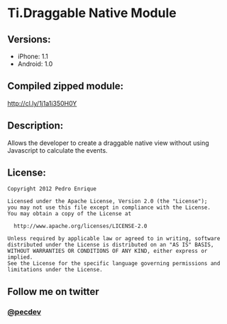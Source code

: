 # Ti.Draggable Native Module

## Versions:
- iPhone: 1.1
- Android: 1.0

## Compiled zipped module:
http://cl.ly/1j1a1i350H0Y

## Description:
Allows the developer to create a draggable native view without using Javascript to calculate the events.

## License:

    Copyright 2012 Pedro Enrique

    Licensed under the Apache License, Version 2.0 (the "License");
    you may not use this file except in compliance with the License.
    You may obtain a copy of the License at

      http://www.apache.org/licenses/LICENSE-2.0

    Unless required by applicable law or agreed to in writing, software
    distributed under the License is distributed on an "AS IS" BASIS,
    WITHOUT WARRANTIES OR CONDITIONS OF ANY KIND, either express or implied.
    See the License for the specific language governing permissions and
    limitations under the License.

## Follow me on twitter
### [@pecdev](http://twitter.com/pecdev)
